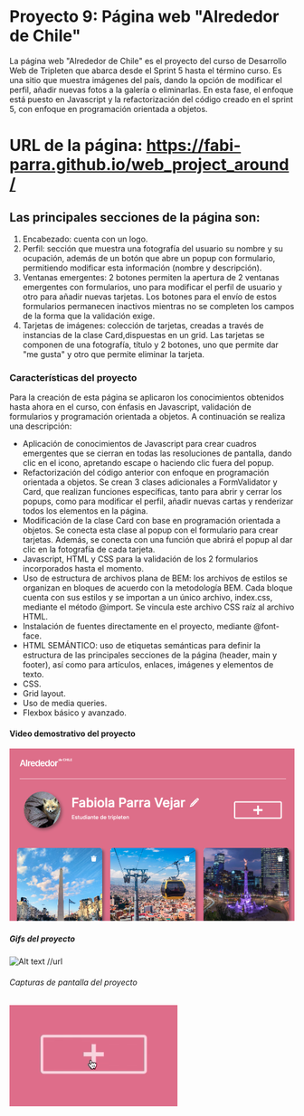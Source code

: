 # Proyecto 9: Página web "Alrededor de Chile"

La página web "Alrededor de Chile" es el proyecto del curso de Desarrollo Web de Tripleten que abarca desde el Sprint 5 hasta el término curso. Es una sitio que muestra imágenes del país, dando la opción de modificar el perfil, añadir nuevas fotos a la galería o eliminarlas.
En esta fase, el enfoque está puesto en Javascript y la refactorización del código creado en el sprint 5, con enfoque en programación orientada a objetos.

# URL de la página: https://fabi-parra.github.io/web_project_around/

## Las principales secciones de la página son:

1. Encabezado: cuenta con un logo.
2. Perfil: sección que muestra una fotografía del usuario su nombre y su ocupación, además de un botón que abre un popup con formulario, permitiendo modificar esta información (nombre y descripción).
3. Ventanas emergentes: 2 botones permiten la apertura de 2 ventanas emergentes con formularios, uno para modificar el perfil de usuario y otro para añadir nuevas tarjetas. Los botones para el envío de estos formularios permanecen inactivos mientras no se completen los campos de la forma que la validación exige.
4. Tarjetas de imágenes: colección de tarjetas, creadas a través de instancias de la clase Card,dispuestas en un grid. Las tarjetas se componen de una fotografía, título y 2 botones, uno que permite dar "me gusta" y otro que permite eliminar la tarjeta.

### Características del proyecto

Para la creación de esta página se aplicaron los conocimientos obtenidos hasta ahora en el curso, con énfasis en Javascript, validación de formularios y programación orientada a objetos. A continuación se realiza una descripción:

- Aplicación de conocimientos de Javascript para crear cuadros emergentes que se cierran en todas las resoluciones de pantalla, dando clic en el icono, apretando escape o haciendo clic fuera del popup.
- Refactorización del código anterior con enfoque en programación orientada a objetos. Se crean 3 clases adicionales a FormValidator y Card, que realizan funciones específicas, tanto para abrir y cerrar los popups, como para modificar el perfil, añadir nuevas cartas y renderizar todos los elementos en la página.
- Modificación de la clase Card con base en programación orientada a objetos. Se conecta esta clase al popup con el formulario para crear tarjetas. Además, se conecta con una función que abrirá el popup al dar clic en la fotografía de cada tarjeta.
- Javascript, HTML y CSS para la validación de los 2 formularios incorporados hasta el momento.
- Uso de estructura de archivos plana de BEM: los archivos de estilos se organizan en bloques de acuerdo con la metodología BEM. Cada bloque cuenta con sus estilos y se importan a un único archivo, index.css, mediante el método @import. Se vincula este archivo CSS raíz al archivo HTML.
- Instalación de fuentes directamente en el proyecto, mediante @font-face.
- HTML SEMÁNTICO: uso de etiquetas semánticas para definir la estructura de las principales secciones de la página (header, main y footer), así como para artículos, enlaces, imágenes y elementos de texto.
- CSS.
- Grid layout.
- Uso de media queries.
- Flexbox básico y avanzado.

#### Video demostrativo del proyecto

[![Video demostrativo del proyecto](src/images/captura-proyecto.png)](src/images/project_video_fabiola-parra.mp4)

##### Gifs del proyecto

![Alt text](file-path) //url 



###### Capturas de pantalla del proyecto

![Captura botón para añadir tarjetas](src/images/captura-add-card_button.png)


